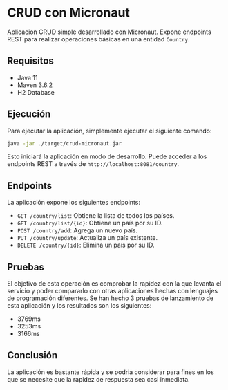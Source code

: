 # CRUD con Micronaut

Aplicacion CRUD simple desarrollado con Micronaut. Expone endpoints REST para realizar operaciones básicas en una entidad `Country`.

## Requisitos

- Java 11
- Maven 3.6.2
- H2 Database

## Ejecución

Para ejecutar la aplicación, simplemente ejecutar el siguiente comando:

```bash
java -jar ./target/crud-micronaut.jar
```

Esto iniciará la aplicación en modo de desarrollo. Puede acceder a los endpoints REST a través de `http://localhost:8081/country`.

## Endpoints

La aplicación expone los siguientes endpoints:

- `GET /country/list`: Obtiene la lista de todos los países.
- `GET /country/list/{id}`: Obtiene un país por su ID.
- `POST /country/add`: Agrega un nuevo país.
- `PUT /country/update`: Actualiza un país existente.
- `DELETE /country/{id}`: Elimina un país por su ID.


## Pruebas

El objetivo de esta operación es comprobar la rapidez con la que levanta el servicio y poder compararlo con otras aplicaciones hechas con lenguajes de programación diferentes.
Se han hecho 3 pruebas de lanzamiento de esta aplicación y los resultados son los siguientes:

- 3769ms
- 3253ms
- 3166ms

## Conclusión

La aplicación es bastante rápida y se podria considerar para fines en los que se necesite que la rapidez de respuesta sea casi inmediata.